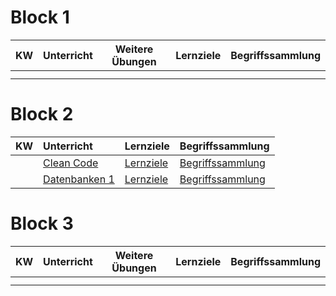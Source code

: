 # Block 1

| KW  | Unterricht | Weitere Übungen | Lernziele | Begriffssammlung |
|-----|------------|-----------------|-----------|------------------|
|     |            |                 |           |                  |
|     |            |                 |           |                  |

# Block 2

| KW  | Unterricht                                   | Lernziele                                 | Begriffssammlung                                        |
|-----|:---------------------------------------------|:------------------------------------------|:--------------------------------------------------------|
|     | [Clean Code](clean_code/Introduction.md)     | [Lernziele](clean_code/CC_lernziele.md)   | [Begriffssammlung](clean_code/CC_begriffssammlung.md)   |
|     | [Datenbanken 1](datenbanken/datenbanken.md)  | [Lernziele](datenbanken/DB1_lernziele.md) | [Begriffssammlung](datenbanken/DB1_begriffssammlung.md) |

# Block 3

| KW  | Unterricht | Weitere Übungen | Lernziele | Begriffssammlung |
|-----|------------|-----------------|-----------|------------------|
|     |            |                 |           |                  |
|     |            |                 |           |                  |


